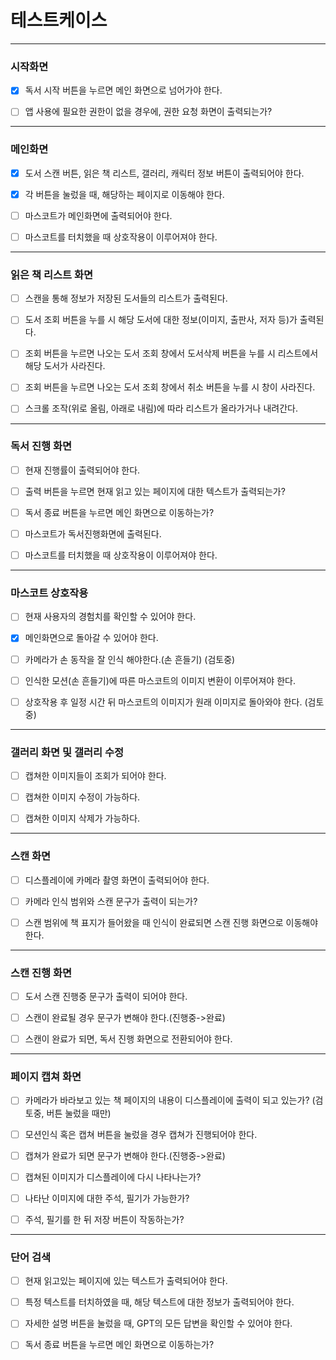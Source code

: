 #  테스트케이스

---

### 시작화면
- [x] 독서 시작 버튼을 누르면 메인 화면으로 넘어가야 한다.

- [ ] 앱 사용에 필요한 권한이 없을 경우에, 권한 요청 화면이 출력되는가?

---

### 메인화면

- [x] 도서 스캔 버튼, 읽은 책 리스트, 갤러리, 캐릭터 정보 버튼이 출력되어야 한다.

- [x] 각 버튼을 눌렀을 때, 해당하는 페이지로 이동해야 한다.

- [ ] 마스코트가 메인화면에 출력되어야 한다.

- [ ] 마스코트를 터치했을 때 상호작용이 이루어져야 한다.

---

### 읽은 책 리스트 화면

- [ ] 스캔을 통해 정보가 저장된 도서들의 리스트가 출력된다.

- [ ] 도서 조회 버튼을 누를 시 해당 도서에 대한 정보(이미지, 출판사, 저자 등)가 출력된다.

- [ ] 조회 버튼을 누르면 나오는 도서 조회 창에서 도서삭제 버튼을 누를 시 리스트에서 해당 도서가 사라진다.

- [ ] 조회 버튼을 누르면 나오는 도서 조회 창에서 취소 버튼을 누를 시 창이 사라진다.

- [ ] 스크롤 조작(위로 올림, 아래로 내림)에 따라 리스트가 올라가거나 내려간다.

--- 

### 독서 진행 화면

- [ ] 현재 진행률이 출력되어야 한다.

- [ ] 출력 버튼을 누르면 현재 읽고 있는 페이지에 대한 텍스트가 출력되는가?

- [ ] 독서 종료 버튼을 누르면 메인 화면으로 이동하는가?

- [ ] 마스코트가 독서진행화면에 출력된다.

- [ ] 마스코트를 터치했을 때 상호작용이 이루어져야 한다.

--- 

### 마스코트 상호작용

- [ ] 현재 사용자의 경험치를 확인할 수 있어야 한다.

- [x] 메인화면으로 돌아갈 수 있어야 한다.

- [ ] 카메라가 손 동작을 잘 인식 해야한다.(손 흔들기) (검토중)

- [ ] 인식한 모션(손 흔들기)에 따른 마스코트의 이미지 변환이 이루어져야 한다.

- [ ] 상호작용 후 일정 시간 뒤 마스코트의 이미지가 원래 이미지로 돌아와야 한다. (검토중)

---

### 갤러리 화면 및 갤러리 수정

- [ ] 캡쳐한 이미지들이 조회가 되어야 한다.

- [ ] 캡쳐한 이미지 수정이 가능하다.

- [ ] 캡쳐한 이미지 삭제가 가능하다.

--- 

### 스캔 화면

- [ ] 디스플레이에 카메라 촬영 화면이 출력되어야 한다.

- [ ] 카메라 인식 범위와 스캔 문구가 출력이 되는가? 

- [ ] 스캔 범위에 책 표지가 들어왔을 때 인식이 완료되면 스캔 진행 화면으로 이동해야 한다.

---

### 스캔 진행 화면

- [ ] 도서 스캔 진행중 문구가 출력이 되어야 한다.

- [ ] 스캔이 완료될 경우 문구가 변해야 한다.(진행중->완료)

- [ ] 스캔이 완료가 되면, 독서 진행 화면으로 전환되어야 한다.

---

### 페이지 캡쳐 화면 

- [ ] 카메라가 바라보고 있는 책 페이지의 내용이 디스플레이에 출력이 되고 있는가? (검토중, 버튼 눌렀을 때만)

- [ ] 모션인식 혹은 캡쳐 버튼을 눌렀을 경우 캡쳐가 진행되어야 한다.

- [ ] 캡쳐가 완료가 되면 문구가 변해야 한다.(진행중->완료)

- [ ] 캡쳐된 이미지가 디스플레이에 다시 나타나는가?

- [ ] 나타난 이미지에 대한 주석, 필기가 가능한가?

- [ ] 주석, 필기를 한 뒤 저장 버튼이 작동하는가?

--- 

### 단어 검색

- [ ] 현재 읽고있는 페이지에 있는 텍스트가 출력되어야 한다.

- [ ] 특정 텍스트를 터치하였을 때, 해당 텍스트에 대한 정보가 출력되어야 한다.

- [ ] 자세한 설명 버튼을 눌렀을 때, GPT의 모든 답변을 확인할 수 있어야 한다.

- [ ] 독서 종료 버튼을 누르면 메인 화면으로 이동하는가?
